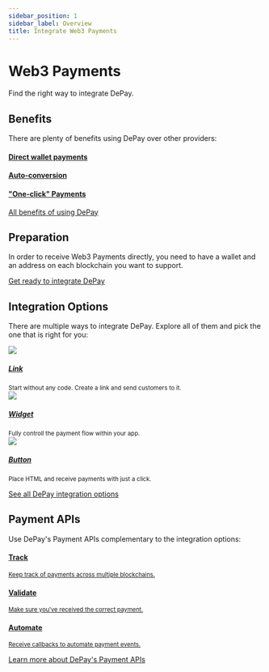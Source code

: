 ```yaml
---
sidebar_position: 1
sidebar_label: Overview
title: Integrate Web3 Payments
---
```


# Web3 Payments

Find the right way to integrate DePay.

<!-- *Do you want to start without any code? Look at [no-code solutions](/docs/no-code).* -->

## Benefits

There are plenty of benefits using DePay over other providers:

<div className="row pt-2 pb-4">
  <div className="col-12 ps-0 pe-0 col-md-4 pe-md-4">
    <a href="/docs/payments/benefits#direct-wallet-payments" className="d-block hover-card p-3">
      <span className="d-block">
        <FontAwesomeIcon icon="fa-solid fa-wallet" className="text-body-color h2 pt-2" />
      </span>
      <h4 className="d-block h5 mb-1">Direct wallet payments</h4>
    </a>
  </div>

  <div className="col-12 ps-0 pe-0 col-md-4 pe-md-4">
    <a href="/docs/payments/benefits#auto-conversion" className="d-block hover-card p-3">
      <span className="d-block">
        <FontAwesomeIcon icon="fa-solid fa-rotate" className="text-body-color h2 pt-2" />
      </span>
      <h4 className="d-block h5 mb-1">Auto-conversion</h4>
    </a>
  </div>

  <div className="col-12 ps-0 pe-0 col-md-4 pe-md-4">
    <a href="/docs/payments/benefits#one-click-payments" className="d-block hover-card p-3">
      <span className="d-block">
        <FontAwesomeIcon icon="fa-solid fa-wand-magic-sparkles" className="text-body-color h2 pt-2" />
      </span>
      <h4 className="d-block h5 mb-1">"One-click" Payments</h4>
    </a>
  </div>
</div>

[All benefits of using DePay](/docs/payments/benefits)

## Preparation

In order to receive Web3 Payments directly, you need to have a wallet and an address on each blockchain you want to support.

[Get ready to integrate DePay](/docs/payments/preparation)

## Integration Options

There are multiple ways to integrate DePay. Explore all of them and pick the one that is right for you:

<div className="row pt-2 pb-4">
  <div className="col-12 col-md-4">
    <a href="/docs/payments/integrations/link" className="d-block hover-card p-3">
      <div className="bg-contrast p-2 rounded-2">
        <img src="/docs/img/payments/link.png" />
      </div>
      <div className="pt-4">
        <div><a href="/docs/payments/integrations/link"><h5 className="pb-1 mb-0">Link</h5></a></div>
        <div className="pb-2"><small className="text-light">Start without any code. Create a link and send customers to it.</small></div>
      </div>
    </a>
  </div>
  <div className="col-12 col-md-4 pe-4">
    <a href="/docs/payments/integrations/widget" className="d-block hover-card p-3">
      <div className="bg-contrast p-2 rounded-2">
        <img src="/docs/img/payments/widget.png" />
      </div>
      <div className="pt-4">
        <div><a href="/docs/payments/integrations/link"><h5 className="pb-1 mb-0">Widget</h5></a></div>
        <div className="pb-2"><small className="text-light">Fully controll the payment flow within your app.</small></div>
      </div>
    </a>
  </div>
  <div className="col-12 col-md-4 pe-4">
    <a href="/docs/payments/integrations/button" className="d-block hover-card p-3">
      <div className="bg-contrast p-2 rounded-2">
        <img src="/docs/img/payments/button.png" />
      </div>
      <div className="pt-4">
        <div><a href="/docs/payments/integrations/link"><h5 className="pb-1 mb-0">Button</h5></a></div>
        <div className="pb-2"><small className="text-light">Place HTML and receive payments with just a click.</small></div>
      </div>
    </a>
  </div>
</div>

[See all DePay integration options](/docs/payments/integrations/)


## Payment APIs

Use DePay's Payment APIs complementary to the integration options:

<div className="row pt-2 pb-4">
  <div className="col-12 ps-0 pe-0 col-md-4 pe-md-4">
    <a href="/docs/apis/payments/tracking" className="d-block hover-card p-3">
      <span className="d-block">
        <FontAwesomeIcon icon="fa-solid fa-compass" className="text-body-color h2 pt-2" />
      </span>
      <h4 className="d-block h5 mb-1">Track</h4>
      <div><small className="text-light">Keep track of payments across multiple blockchains.</small></div>
    </a>
  </div>

  <div className="col-12 ps-0 pe-0 col-md-4 pe-md-4">
    <a href="/docs/apis/payments/tracking#validate-requests" className="d-block hover-card p-3">
      <span className="d-block">
        <FontAwesomeIcon icon="fa-solid fa-square-check" className="text-body-color h2 pt-2" />
      </span>
      <h4 className="d-block h5 mb-1">Validate</h4>
      <div><small className="text-light">Make sure you've received the correct payment.</small></div>
    </a>
  </div>

  <div className="col-12 ps-0 pe-0 col-md-4 pe-md-4">
    <a href="/docs/apis/payments/tracking#example-request-1" className="d-block hover-card p-3">
      <span className="d-block">
        <FontAwesomeIcon icon="fa-solid fa-robot" className="text-body-color h2 pt-2" />
      </span>
      <h4 className="d-block h5 mb-1">Automate</h4>
      <div><small className="text-light">Receive callbacks to automate payment events.</small></div>
    </a>
  </div>
</div>

[Learn more about DePay's Payment APIs](/docs/apis/)
